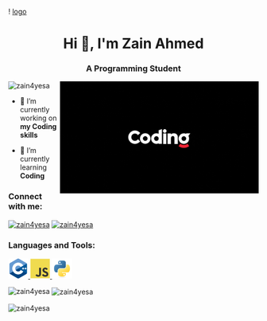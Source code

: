 ! [logo]()
<h1 align="center">Hi 👋, I'm Zain Ahmed</h1>
<h3 align="center">A Programming Student</h3>
<img align="right" alt="Coding" width="400" src="https://github.com/Zain4YESA/Zain4YESA/blob/main/coding.gif">
<p align="left"> <img src="https://komarev.com/ghpvc/?username=zain4yesa&label=Profile%20views&color=0e75b6&style=flat" alt="zain4yesa" /> </p>



- 🔭 I’m currently working on **my Coding skills**

- 🌱 I’m currently learning **Coding**

<h3 align="left">Connect with me:</h3>
<p align="left">
<a href="https://linkedin.com/in/zain4yesa" target="blank"><img align="center" src="https://raw.githubusercontent.com/rahuldkjain/github-profile-readme-generator/master/src/images/icons/Social/linked-in-alt.svg" alt="zain4yesa" height="30" width="40" /></a>
<a href="https://www.youtube.com/c/zain4yesa" target="blank"><img align="center" src="https://raw.githubusercontent.com/rahuldkjain/github-profile-readme-generator/master/src/images/icons/Social/youtube.svg" alt="zain4yesa" height="30" width="40" /></a>
</p>

<h3 align="left">Languages and Tools:</h3>
<p align="left"> <a href="https://www.w3schools.com/cpp/" target="_blank" rel="noreferrer"> <img src="https://raw.githubusercontent.com/devicons/devicon/master/icons/cplusplus/cplusplus-original.svg" alt="cplusplus" width="40" height="40"/> </a> <a href="https://developer.mozilla.org/en-US/docs/Web/JavaScript" target="_blank" rel="noreferrer"> <img src="https://raw.githubusercontent.com/devicons/devicon/master/icons/javascript/javascript-original.svg" alt="javascript" width="40" height="40"/> </a> <a href="https://www.python.org" target="_blank" rel="noreferrer"> <img src="https://raw.githubusercontent.com/devicons/devicon/master/icons/python/python-original.svg" alt="python" width="40" height="40"/> </a> </p>

<p><img align="left" src="https://github-readme-stats.vercel.app/api/top-langs?username=zain4yesa&show_icons=true&locale=en&layout=compact" alt="zain4yesa" /></p>

<p>&nbsp;<img align="center" src="https://github-readme-stats.vercel.app/api?username=zain4yesa&show_icons=true&locale=en" alt="zain4yesa" /></p>

<p><img align="center" src="https://github-readme-streak-stats.herokuapp.com/?user=zain4yesa&" alt="zain4yesa" /></p>
